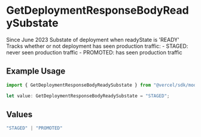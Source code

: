 # GetDeploymentResponseBodyReadySubstate

Since June 2023 Substate of deployment when readyState is 'READY' Tracks whether or not deployment has seen production traffic: - STAGED: never seen production traffic - PROMOTED: has seen production traffic

## Example Usage

```typescript
import { GetDeploymentResponseBodyReadySubstate } from "@vercel/sdk/models/operations/getdeployment.js";

let value: GetDeploymentResponseBodyReadySubstate = "STAGED";
```

## Values

```typescript
"STAGED" | "PROMOTED"
```
